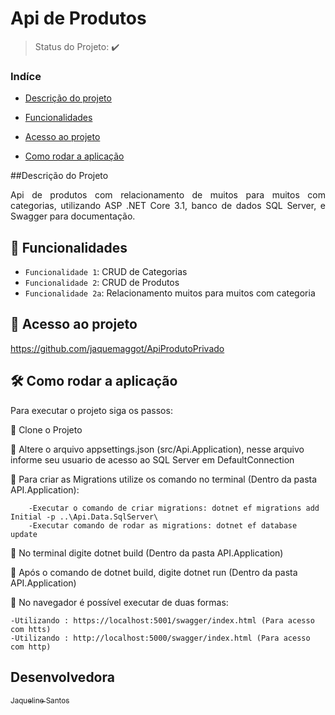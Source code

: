 # Api de Produtos

>Status do Projeto: :heavy_check_mark:

### Indíce 

* [Descrição do projeto](#descrição-do-projeto)

* [Funcionalidades](#funcionalidades)

* [Acesso ao projeto](#acesso-ao-projeto)

* [Como rodar a aplicação](#como-rodar-a-aplicação-arrow_forward)

##Descrição do Projeto

<p align="justify">
  Api de produtos com relacionamento de muitos para muitos com categorias, utilizando ASP .NET Core 3.1, banco de dados SQL Server, e Swagger para documentação.
</p>

## :hammer: Funcionalidades
- `Funcionalidade 1`: CRUD de Categorias
- `Funcionalidade 2`: CRUD de Produtos
- `Funcionalidade 2a`: Relacionamento muitos para muitos com categoria

## 📁 Acesso ao projeto

https://github.com/jaquemaggot/ApiProdutoPrivado

## 🛠️ Como rodar a aplicação

Para executar o projeto siga os passos:

:memo: Clone o Projeto

:memo: Altere o arquivo appsettings.json (src/Api.Application), nesse arquivo informe seu usuario de acesso ao SQL Server em DefaultConnection

:memo: Para criar as Migrations utilize os comando no terminal (Dentro da pasta API.Application):

        -Executar o comando de criar migrations: dotnet ef migrations add Initial -p ..\Api.Data.SqlServer\
        -Executar comando de rodar as migrations: dotnet ef database update

:memo: No terminal digite dotnet build (Dentro da pasta API.Application)

:memo: Após o comando de dotnet build, digite dotnet run (Dentro da pasta API.Application)

:memo: No navegador é possível executar de duas formas:

    -Utilizando : https://localhost:5001/swagger/index.html (Para acesso com htts)
    -Utilizando : http://localhost:5000/swagger/index.html (Para acesso com http)

## Desenvolvedora
[<sub>Jaqueline Santos</sub>](https://github.com/jaquemaggot)




